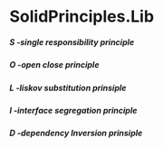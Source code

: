 # SolidPrinciples.Lib


<h5>S -single responsibility principle</h5>
<h5>O -open close principle</h5>
<h5>L -liskov substitution prinsiple</h5>
<h5>I -interface segregation principle</h5>
<h5>D -dependency Inversion prinsiple</h5>

